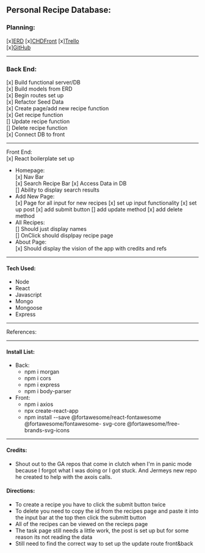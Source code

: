 ## Personal Recipe Database:
### Planning:
[x][ERD](https://app.diagrams.net/#G1MqDDsvIvhallFey1jAG0LgLoytx39ud2) [x][CHDFront](https://app.diagrams.net/?libs=general;uml#G1nNtV15sex5iGXi4iTizss3mec5Ngt85l) 
[x][Trello](https://trello.com/b/EYk7a46M/recipe-trello)    
[x][GitHub](https://github.com/Neoj1sec142/Personal_Recipe.git)
***
### Back End:   
[x] Build functional server/DB   
[x] Build models from ERD  
[x] Begin routes set up  
[x] Refactor Seed Data   
[x] Create page/add new recipe function  
[x] Get recipe function  
[] Update recipe function  
[] Delete recipe function   
[x] Connect DB to front
***
Front End:   
[x] React boilerplate set up
* Homepage:   
    [x] Nav Bar   
    [x] Search Recipe Bar 
    [x] Access Data in DB  
    [] Ability to display search results
* Add New Page:   
    [x] Page for all input for new recipes
    [x] set up input functionality
    [x] set up post 
    [x] add submit button
    [] add update method
    [x] add delete method
* All Recipes:   
    [] Should just display names   
    [] OnClick should displpay       recipe page
* About Page:    
    [x] Should display the vision of the app with credits and refs
***
#### Tech Used:
* Node
* React
* Javascript
* Mongo
* Mongoose
* Express
***
References:
***
#### Install List:
* Back:
    * npm i morgan 
    * npm i cors
	* npm i express
    * npm i body-parser
* Front:
    * npm i axios
    * npx create-react-app 
    * npm install --save @fortawesome/react-fontawesome @fortawesome/fontawesome-		svg-core @fortawesome/free-brands-svg-icons

***
#### Credits:
* Shout out to the GA repos that come in clutch when I'm in panic mode because I forgot what I was doing or I got stuck. And Jermeys new repo he created to help with the axois calls.

#### Directions:
* To create a recipe you have to click the submit button twice    
* To delete you need to copy the id from the recipes page and paste it into the input bar at the top then click the submitt button
* All of the recipes can be viewed on the recieps page
* The task page still needs a little work, the post is set up but for some reason  its not reading the data
* Still need to find the correct way to set up the update route front&back